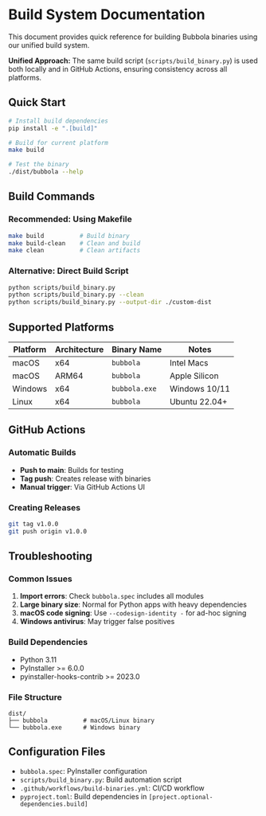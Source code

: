 # Build System Documentation

This document provides quick reference for building Bubbola binaries using our unified build system.

**Unified Approach:** The same build script (`scripts/build_binary.py`) is used both locally and in GitHub Actions, ensuring consistency across all platforms.

## Quick Start

```bash
# Install build dependencies
pip install -e ".[build]"

# Build for current platform
make build

# Test the binary
./dist/bubbola --help
```

## Build Commands

### Recommended: Using Makefile
```bash
make build          # Build binary
make build-clean    # Clean and build
make clean          # Clean artifacts
```

### Alternative: Direct Build Script
```bash
python scripts/build_binary.py
python scripts/build_binary.py --clean
python scripts/build_binary.py --output-dir ./custom-dist
```



## Supported Platforms

| Platform | Architecture | Binary Name | Notes |
|----------|-------------|-------------|-------|
| macOS | x64 | `bubbola` | Intel Macs |
| macOS | ARM64 | `bubbola` | Apple Silicon |
| Windows | x64 | `bubbola.exe` | Windows 10/11 |
| Linux | x64 | `bubbola` | Ubuntu 22.04+ |

## GitHub Actions

### Automatic Builds
- **Push to main**: Builds for testing
- **Tag push**: Creates release with binaries
- **Manual trigger**: Via GitHub Actions UI

### Creating Releases
```bash
git tag v1.0.0
git push origin v1.0.0
```

## Troubleshooting

### Common Issues

1. **Import errors**: Check `bubbola.spec` includes all modules
2. **Large binary size**: Normal for Python apps with heavy dependencies
3. **macOS code signing**: Use `--codesign-identity -` for ad-hoc signing
4. **Windows antivirus**: May trigger false positives

### Build Dependencies
- Python 3.11
- PyInstaller >= 6.0.0
- pyinstaller-hooks-contrib >= 2023.0

### File Structure
```
dist/
├── bubbola          # macOS/Linux binary
└── bubbola.exe      # Windows binary
```

## Configuration Files

- `bubbola.spec`: PyInstaller configuration
- `scripts/build_binary.py`: Build automation script
- `.github/workflows/build-binaries.yml`: CI/CD workflow
- `pyproject.toml`: Build dependencies in `[project.optional-dependencies.build]` 